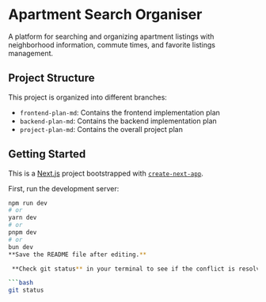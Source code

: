 # Apartment Search Organiser

A platform for searching and organizing apartment listings with neighborhood information, commute times, and favorite listings management.

## Project Structure

This project is organized into different branches:
- `frontend-plan-md`: Contains the frontend implementation plan
- `backend-plan-md`: Contains the backend implementation plan
- `project-plan-md`: Contains the overall project plan

## Getting Started

This is a [Next.js](https://nextjs.org) project bootstrapped with [`create-next-app`](https://github.com/vercel/next.js/tree/canary/packages/create-next-app).

First, run the development server:

```bash
npm run dev
# or
yarn dev
# or
pnpm dev
# or
bun dev
**Save the README file after editing.**

 **Check git status** in your terminal to see if the conflict is resolved:

```bash
git status